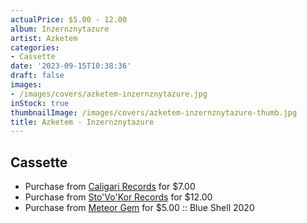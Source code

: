 ```yaml
---
actualPrice: $5.00 - 12.00
album: Inzernznytazure
artist: Azketem
categories:
- Cassette
date: '2023-09-15T10:38:36'
draft: false
images:
- /images/covers/azketem-inzernznytazure.jpg
inStock: true
thumbnailImage: /images/covers/azketem-inzernznytazure-thumb.jpg
title: Azketem - Inzernznytazure
---
```


## Cassette
* Purchase from [Caligari Records](https://caligarirecords.storenvy.com/products/31855855-azketem-inzernznytazure) for $7.00
* Purchase from [Sto'Vo'Kor Records](https://stovokor-records.com/products/azketem-inzernznytazure) for $12.00
* Purchase from [Meteor Gem](https://meteor-gem.com/products/used-azketem-inzernznytazure-cassette) for $5.00 :: Blue Shell 2020
